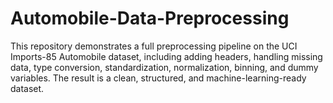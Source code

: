 # Automobile-Data-Preprocessing
This repository demonstrates a full preprocessing pipeline on the UCI Imports-85 Automobile dataset, including adding headers, handling missing data, type conversion, standardization, normalization, binning, and dummy variables. The result is a clean, structured, and machine-learning-ready dataset.
